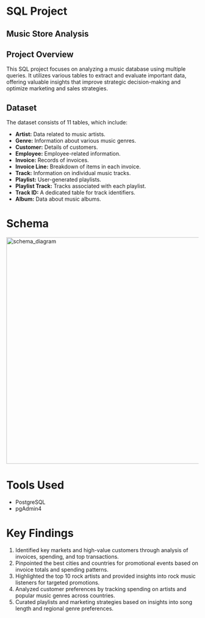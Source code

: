 # SQL Project
## Music Store Analysis 
## Project Overview
This SQL project focuses on analyzing a music database using multiple queries. It utilizes various tables to extract and evaluate important data, offering valuable insights that improve strategic decision-making and optimize marketing and sales strategies.
## Dataset 
The dataset consists of 11 tables, which include:

* **Artist:** Data related to music artists.
* **Genre:** Information about various music genres.
* **Customer:** Details of customers.
* **Employee:** Employee-related information.
* **Invoice:** Records of invoices.
* **Invoice Line:** Breakdown of items in each invoice.
* **Track:** Information on individual music tracks.
* **Playlist:** User-generated playlists.
* **Playlist Track:** Tracks associated with each playlist.
* **Track ID:** A dedicated table for track identifiers.
* **Album:** Data about music albums.

# Schema

<img width="594" alt="schema_diagram" src="https://github.com/user-attachments/assets/ba351818-f2c7-44c4-89e2-dd0b590a6c8d">

# Tools Used
* PostgreSQL
* pgAdmin4

# Key Findings
1. Identified key markets and high-value customers through analysis of invoices, spending, and top transactions.
2. Pinpointed the best cities and countries for promotional events based on invoice totals and spending patterns.
3. Highlighted the top 10 rock artists and provided insights into rock music listeners for targeted promotions.
4. Analyzed customer preferences by tracking spending on artists and popular music genres across countries.
5. Curated playlists and marketing strategies based on insights into song length and regional genre preferences.



